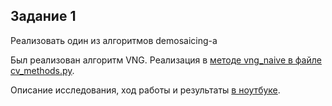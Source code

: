 ## Задание 1
Реализовать один из алгоритмов demosaicing-а

Был реализован алгоритм VNG. Реализация в [методе vng_naive в файле cv_methods.py](cv_methods.py).

Описание исследования, ход работы и результаты [в ноутбуке](main.ipynb).